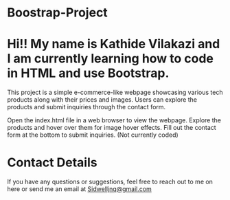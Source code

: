 # Boostrap-Project

# Hi!! My name is Kathide Vilakazi and I am currently learning how to code in HTML and use Bootstrap.
This project is a simple e-commerce-like webpage showcasing various tech products along with their prices and images. Users can explore the products and submit inquiries through the contact form. 

Open the index.html file in a web browser to view the webpage.
Explore the products and hover over them for image hover effects. 
Fill out the contact form at the bottom to submit inquiries. (Not currently coded)

# Contact Details
If you have any questions or suggestions, feel free to reach out to me on here or send me an email at Sidwelljnq@gmail.com
